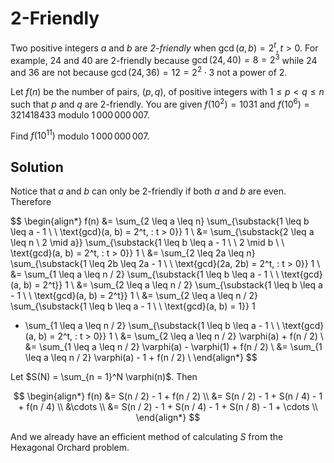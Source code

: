 # 2-Friendly

Two positive integers $a$ and $b$ are <em>2-friendly</em> when $\gcd(a,b) = 2^t, t>0$. For example, 24 and 40 are 2-friendly because $\gcd(24,40) = 8 = 2^3$ while 24 and 36 are not because $\gcd(24,36) = 12 = 2^2\cdot 3$ not a power of 2.

Let $f(n)$ be the number of pairs, $(p,q)$, of positive integers with $1\le p\lt q\le n$ such that $p$ and $q$ are 2-friendly. You are given $f(10^2) = 1031$ and $f(10^6) = 321418433$ modulo $1\,000\,000\,007$.

Find $f(10^{11})$ modulo $1\,000\,000\,007$.

## Solution

Notice that $a$ and $b$ can only be 2-friendly if both $a$ and $b$ are even. Therefore

$$
\begin{align*}
f(n)
&= \sum_{2 \leq a \leq n} \sum_{\substack{1 \leq b \leq a - 1 \\ \\ \text{gcd}(a, b) = 2^t, \: t > 0}} 1 \\
&= \sum_{\substack{2 \leq a \leq n \\ 2 \mid a}} \sum_{\substack{1 \leq b \leq a - 1 \\ \\ 2 \mid b \\ \\ \text{gcd}(a, b) = 2^t, \: t > 0}} 1 \\
&= \sum_{2 \leq 2a \leq n} \sum_{\substack{1 \leq 2b \leq 2a - 1 \\ \\ \text{gcd}(2a, 2b) = 2^t, \: t > 0}} 1 \\
&= \sum_{1 \leq a \leq n / 2} \sum_{\substack{1 \leq b \leq a - 1 \\ \\ \text{gcd}(a, b) = 2^t}} 1 \\
&= \sum_{2 \leq a \leq n / 2} \sum_{\substack{1 \leq b \leq a - 1 \\ \\ \text{gcd}(a, b) = 2^t}} 1 \\
&= \sum_{2 \leq a \leq n / 2} \sum_{\substack{1 \leq b \leq a - 1 \\ \\ \text{gcd}(a, b) = 1}} 1
+ \sum_{1 \leq a \leq n / 2} \sum_{\substack{1 \leq b \leq a - 1 \\ \\ \text{gcd}(a, b) = 2^t, \: t > 0}} 1 \\
&= \sum_{2 \leq a \leq n / 2} \varphi(a) + f(n / 2) \\
&= \sum_{1 \leq a \leq n / 2} \varphi(a) - \varphi(1) + f(n / 2) \\
&= \sum_{1 \leq a \leq n / 2} \varphi(a) - 1 + f(n / 2) \\
\end{align*}
$$

Let $S(N) = \sum_{n = 1}^N \varphi(n)$. Then

$$
\begin{align*}
f(n)
&= S(n / 2) - 1 + f(n / 2) \\
&= S(n / 2) - 1 + S(n / 4) - 1 + f(n / 4) \\
&\cdots \\
&= S(n / 2) - 1 + S(n / 4) - 1 + S(n / 8) - 1 + \cdots \\
\end{align*}
$$

And we already have an efficient method of calculating $S$ from the Hexagonal Orchard problem.